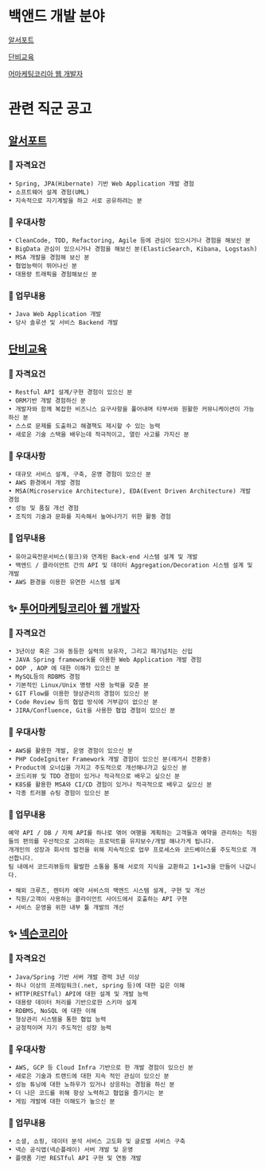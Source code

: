# 백앤드 개발 분야

[알서포트](#httpswwwwantedcokrwd30956)

[단비교육](#httpswwwwantedcokrwd97099)

[어마케팅코리아 웹 개발자](#---httpswwwwantedcokrwd110734)

# 관련 직군 공고
## [알서포트](https://www.wanted.co.kr/wd/30956)
### 🥒 자격요건
    • Spring, JPA(Hibernate) 기반 Web Application 개발 경험
    • 소프트웨어 설계 경험(UML)
    • 지속적으로 자기계발을 하고 서로 공유하려는 분

### 🥒 우대사항
    • CleanCode, TDD, Refactoring, Agile 등에 관심이 있으시거나 경험을 해보신 분
    • BigData 관심이 있으시거나 경험을 해보신 분(ElasticSearch, Kibana, Logstash)
    • MSA 개발을 경험해 보신 분
    • 협업능력이 뛰어나신 분
    • 대용량 트래픽을 경험해보신 분

### 🥒 업무내용
    • Java Web Application 개발
    • 당사 솔루션 및 서비스 Backend 개발

## [단비교육](https://www.wanted.co.kr/wd/97099)
### 🥒 자격요건
    • Restful API 설계/구현 경험이 있으신 분
    • ORM기반 개발 경험하신 분
    • 개발자와 함께 복잡한 비즈니스 요구사항을 풀어내며 타부서와 원활한 커뮤니케이션이 가능하신 분
    • 스스로 문제를 도출하고 해결책도 제시할 수 있는 능력
    • 새로운 기술 스택을 배우는데 적극적이고, 열린 사고를 가지신 분

### 🥒 우대사항
    • 대규모 서비스 설계, 구축, 운영 경험이 있으신 분
    • AWS 환경에서 개발 경험
    • MSA(Microservice Architecture), EDA(Event Driven Architecture) 개발 경험
    • 성능 및 품질 개선 경험
    • 조직의 기술과 문화를 지속해서 높여나가기 위한 활동 경험

### 🥒 업무내용
    • 유아교육전문서비스(윙크)와 연계된 Back-end 시스템 설계 및 개발
    • 백엔드 / 클라이언트 간의 API 및 데이터 Aggregation/Decoration 시스템 설계 및 개발
    • AWS 환경을 이용한 유연한 시스템 설계

## ✨ [투어마케팅코리아 웹 개발자](https://www.wanted.co.kr/wd/110734)
### 🥒 자격요건
    • 3년이상 혹은 그와 동등한 실력의 보유자, 그리고 패기넘치는 신입
    • JAVA Spring framework를 이용한 Web Application 개발 경험
    • OOP , AOP 에 대한 이해가 있으신 분
    • MySQL등의 RDBMS 경험
    • 기본적인 Linux/Unix 명령 사용 능력을 갖춘 분
    • GIT Flow를 이용한 형상관리의 경험이 있으신 분
    • Code Review 등의 협업 방식에 거부감이 없으신 분
    • JIRA/Confluence, Git을 사용한 협업 경험이 있으신 분

### 🥒 우대사항
    • AWS를 활용한 개발, 운영 경험이 있으신 분
    • PHP CodeIgniter Framework 개발 경험이 있으신 분(레거시 전환중)
    • Product에 오너십을 가지고 주도적으로 개선해나가고 싶으신 분
    • 코드리뷰 및 TDD 경험이 있거나 적극적으로 배우고 싶으신 분
    • K8S를 활용한 MSA와 CI/CD 경험이 있거나 적극적으로 배우고 싶으신 분
    • 각종 트러블 슈팅 경험이 있으신 분

### 🥒 업무내용
    예약 API / DB / 자체 API를 하나로 엮어 여행을 계획하는 고객들과 예약을 관리하는 직원들의 편의를 우선적으로 고려하는 프로덕트를 유지보수/개발 해나가게 됩니다.
    개개인의 성장과 회사의 발전을 위해 지속적으로 업무 프로세스와 코드베이스를 주도적으로 개선합니다.
    팀 내에서 코드리뷰등의 활발한 소통을 통해 서로의 지식을 교환하고 1+1=3을 만들어 나갑니다.
    
    • 해외 크루즈, 렌터카 예약 서비스의 백엔드 시스템 설계, 구현 및 개선
    • 직원/고객이 사용하는 클라이언트 사이드에서 호출하는 API 구현
    • 서비스 운영을 위한 내부 툴 개발의 개선

## ✨ [넥슨코리아](https://programmers.co.kr/job_positions/9887?by_theme=true)
### 🥒 자격요건
    • Java/Spring 기반 서버 개발 경력 3년 이상
    • 하나 이상의 프레임워크(.net, spring 등)에 대한 깊은 이해
    • HTTP(RESTful) API에 대한 설계 및 개발 능력
    • 대용량 데이터 처리를 기반으로한 스키마 설계
    • RDBMS, NoSQL 에 대한 이해
    • 형상관리 시스템을 통한 협업 능력
    • 긍정적이며 자기 주도적인 성장 능력

### 🥒 우대사항
    • AWS, GCP 등 Cloud Infra 기반으로 한 개발 경험이 있으신 분
    • 새로은 기술과 트랜드에 대한 지속 적인 관심이 있으신 분
    • 성능 튜닝에 대한 노하우가 있거나 상응하는 경험을 하신 분
    • 더 나은 코드를 위해 항상 노력하고 협업을 즐기시는 분
    • 게임 개발에 대한 이해도가 높으신 분

### 🥒 업무내용
    • 소셜, 쇼핑, 데이터 분석 서비스 고도화 및 글로벌 서비스 구축
    • 넥슨 공식앱(넥슨플레이) 서버 개발 및 운영
    • 플랫폼 기반 RESTful API 구현 및 연동 개발